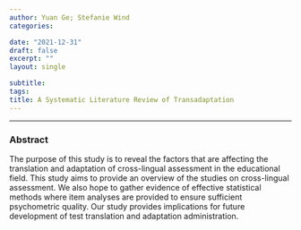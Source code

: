 ```yaml
---
author: Yuan Ge; Stefanie Wind
categories:

date: "2021-12-31"
draft: false
excerpt: ""
layout: single

subtitle: 
tags:
title: A Systematic Literature Review of Transadaptation 
---
```


---

### Abstract

The purpose of this study is to reveal the factors that are affecting the translation and adaptation of cross-lingual assessment in the educational field. This study aims to provide an overview of the studies on cross-lingual assessment. We also hope to gather evidence of effective statistical methods where item analyses are provided to ensure sufficient psychometric quality. Our study provides implications for future development of test translation and adaptation administration.